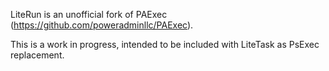 LiteRun is an unofficial fork of PAExec (https://github.com/poweradminllc/PAExec).

This is a work in progress, intended to be included with LiteTask as PsExec replacement.

